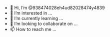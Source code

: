 - 👋 Hi, I’m @938474028eh4ud82028474y4839
- 👀 I’m interested in ...
- 🌱 I’m currently learning ...
- 💞️ I’m looking to collaborate on ...
- 📫 How to reach me ...

<!---
938474028eh4ud82028474y4839/938474028eh4ud82028474y4839 is a ✨ special ✨ repository because its `README.md` (this file) appears on your GitHub profile.
You can click the Preview link to take a look at your changes.
--->
